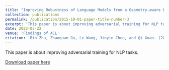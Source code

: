 ```yaml
---
title: "Improving Robustness of Language Models from a Geometry-aware Perspective"
collection: publications
permalink: /publication/2015-10-01-paper-title-number-3
excerpt: 'This paper is about improving adversarial training for NLP tasks.'
date: 2022-05-22
venue: 'Findings of ACL'
citation: 'Bin Zhu, Zhaoquan Gu, Le Wang, Jinyin Chen, and Qi Xuan. (2022). &quot;Improving Robustness of Language Models from a Geometry-aware Perspective.&quot; <i>Findings of ACL 2022</i>.'
---
```

This paper is about improving adversarial training for NLP tasks.

[Download paper here](https://github.com/zedzx1uv/zedzx1uv.github.io/blob/master/files/2022ACLFindingsImprovingRobustnessofLanguageModelsfromaGeometry-awarePerspective.pdf)

